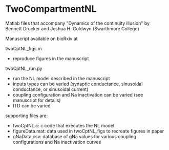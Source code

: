 # TwoCompartmentNL

Matlab files that accompany "Dynamics of the continuity illusion" by Bennett Drucker and Joshua H. Goldwyn (Swarthmore College)

Manuscript available on bioRxiv at

twoCptNL_figs.m
* reproduce figures in the manuscript

twoCptNL_run.py
* run the NL model described in the manuscript
* inputs types can be varied (synaptic conductance, sinusoidal conductance, or sinusoidal current)
* coupling configuration and Na inactivation can be varied (see manuscript for details)
* ITD can be varied

supporting files are:
* twoCptNL.c: c code that executes the NL model
* figureData.mat: data used in twoCptNL_figs to recreate figures in paper
* gNaData.csv: database of gNa values for various coupling configurations and Na inactivation curves
